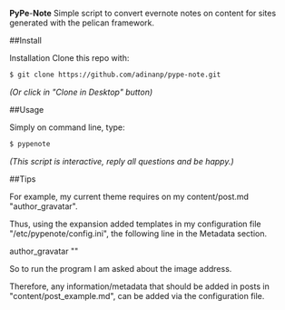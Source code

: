 **PyPe**-**Note**
Simple script to convert evernote notes on content for sites generated with the pelican framework.

##Install

Installation
Clone this repo with:

```bash
$ git clone https://github.com/adinanp/pype-note.git
```
_(Or click in "Clone in Desktop" button)_

##Usage

Simply on command line, type:
```bash
$ pypenote
````
_(This script is interactive, reply all questions and be happy.)_

##Tips

For example, my current theme requires on my content/post.md "author_gravatar". 

Thus, using the expansion added templates in my configuration file "/etc/pypenote/config.ini", the following line in the Metadata section.

author_gravatar ""

So to run the program I am asked about the image address.

Therefore, any information/metadata that should be added in posts in "content/post_example.md", can be added via the configuration file.
